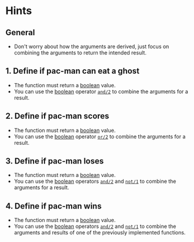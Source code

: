 # Hints

## General

- Don't worry about how the arguments are derived, just focus on combining the arguments to return the intended result.

## 1. Define if pac-man can eat a ghost

- The function must return a [boolean][boolean] value.
- You can use the [boolean][boolean] operator [`and/2`][boolean-and] to combine the arguments for a result.

## 2. Define if pac-man scores

- The function must return a [boolean][boolean] value.
- You can use the [boolean][boolean] operator [`or/2`][boolean-or] to combine the arguments for a result.

## 3. Define if pac-man loses

- The function must return a [boolean][boolean] value.
- You can use the [boolean][boolean] operators [`and/2`][boolean-and] and [`not/1`][boolean-not] to combine the arguments for a result.

## 4. Define if pac-man wins

- The function must return a [boolean][boolean] value.
- You can use the [boolean][boolean] operators [`and/2`][boolean-and] and [`not/1`][boolean-not] to combine the arguments and results of one of the previously implemented functions.

[boolean]: https://hexdocs.pm/elixir/basic-types.html#booleans-and-nil
[boolean-and]: https://hexdocs.pm/elixir/Kernel.html#and/2
[boolean-or]: https://hexdocs.pm/elixir/Kernel.html#or/2
[boolean-not]: https://hexdocs.pm/elixir/Kernel.html#not/1